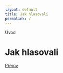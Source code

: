 ```yaml
---
layout: default  
title: Jak hlasovali
permalink: /  
---
```

Úvod

# Jak hlasovali

[Přerov](../prerov/)